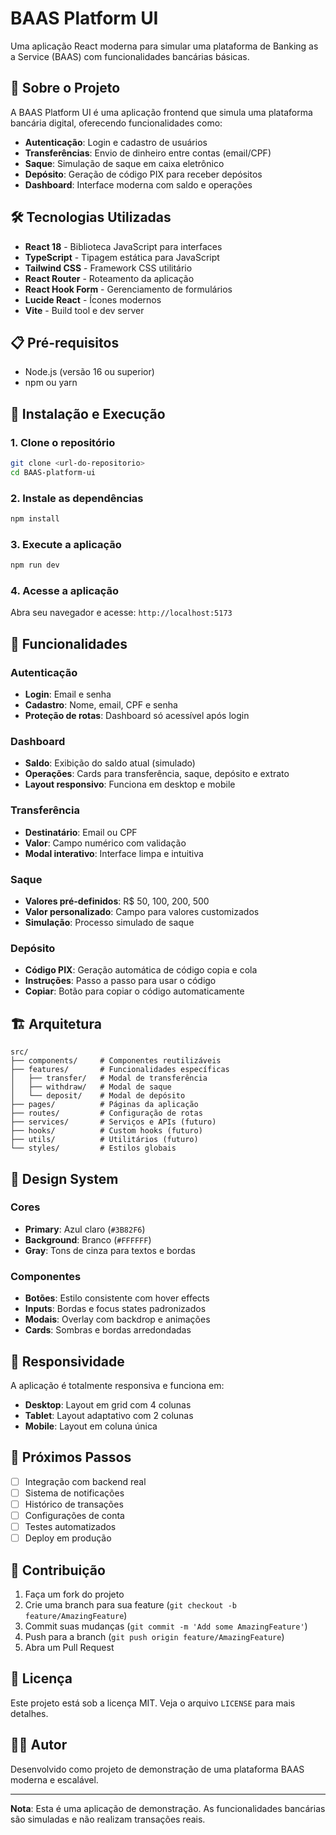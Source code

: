 # BAAS Platform UI

Uma aplicação React moderna para simular uma plataforma de Banking as a Service (BAAS) com funcionalidades bancárias básicas.

## 🚀 Sobre o Projeto

A BAAS Platform UI é uma aplicação frontend que simula uma plataforma bancária digital, oferecendo funcionalidades como:

- **Autenticação**: Login e cadastro de usuários
- **Transferências**: Envio de dinheiro entre contas (email/CPF)
- **Saque**: Simulação de saque em caixa eletrônico
- **Depósito**: Geração de código PIX para receber depósitos
- **Dashboard**: Interface moderna com saldo e operações

## 🛠️ Tecnologias Utilizadas

- **React 18** - Biblioteca JavaScript para interfaces
- **TypeScript** - Tipagem estática para JavaScript
- **Tailwind CSS** - Framework CSS utilitário
- **React Router** - Roteamento da aplicação
- **React Hook Form** - Gerenciamento de formulários
- **Lucide React** - Ícones modernos
- **Vite** - Build tool e dev server

## 📋 Pré-requisitos

- Node.js (versão 16 ou superior)
- npm ou yarn

## 🔧 Instalação e Execução

### 1. Clone o repositório
```bash
git clone <url-do-repositorio>
cd BAAS-platform-ui
```

### 2. Instale as dependências
```bash
npm install
```

### 3. Execute a aplicação
```bash
npm run dev
```

### 4. Acesse a aplicação
Abra seu navegador e acesse: `http://localhost:5173`

## 🎨 Funcionalidades

### Autenticação
- **Login**: Email e senha
- **Cadastro**: Nome, email, CPF e senha
- **Proteção de rotas**: Dashboard só acessível após login

### Dashboard
- **Saldo**: Exibição do saldo atual (simulado)
- **Operações**: Cards para transferência, saque, depósito e extrato
- **Layout responsivo**: Funciona em desktop e mobile

### Transferência
- **Destinatário**: Email ou CPF
- **Valor**: Campo numérico com validação
- **Modal interativo**: Interface limpa e intuitiva

### Saque
- **Valores pré-definidos**: R$ 50, 100, 200, 500
- **Valor personalizado**: Campo para valores customizados
- **Simulação**: Processo simulado de saque

### Depósito
- **Código PIX**: Geração automática de código copia e cola
- **Instruções**: Passo a passo para usar o código
- **Copiar**: Botão para copiar o código automaticamente

## 🏗️ Arquitetura

```
src/
├── components/     # Componentes reutilizáveis
├── features/       # Funcionalidades específicas
│   ├── transfer/   # Modal de transferência
│   ├── withdraw/   # Modal de saque
│   └── deposit/    # Modal de depósito
├── pages/          # Páginas da aplicação
├── routes/         # Configuração de rotas
├── services/       # Serviços e APIs (futuro)
├── hooks/          # Custom hooks (futuro)
├── utils/          # Utilitários (futuro)
└── styles/         # Estilos globais
```

## 🎯 Design System

### Cores
- **Primary**: Azul claro (`#3B82F6`)
- **Background**: Branco (`#FFFFFF`)
- **Gray**: Tons de cinza para textos e bordas

### Componentes
- **Botões**: Estilo consistente com hover effects
- **Inputs**: Bordas e focus states padronizados
- **Modais**: Overlay com backdrop e animações
- **Cards**: Sombras e bordas arredondadas

## 📱 Responsividade

A aplicação é totalmente responsiva e funciona em:
- **Desktop**: Layout em grid com 4 colunas
- **Tablet**: Layout adaptativo com 2 colunas
- **Mobile**: Layout em coluna única

## 🔮 Próximos Passos

- [ ] Integração com backend real
- [ ] Sistema de notificações
- [ ] Histórico de transações
- [ ] Configurações de conta
- [ ] Testes automatizados
- [ ] Deploy em produção

## 🤝 Contribuição

1. Faça um fork do projeto
2. Crie uma branch para sua feature (`git checkout -b feature/AmazingFeature`)
3. Commit suas mudanças (`git commit -m 'Add some AmazingFeature'`)
4. Push para a branch (`git push origin feature/AmazingFeature`)
5. Abra um Pull Request

## 📄 Licença

Este projeto está sob a licença MIT. Veja o arquivo `LICENSE` para mais detalhes.

## 👨‍💻 Autor

Desenvolvido como projeto de demonstração de uma plataforma BAAS moderna e escalável.

---

**Nota**: Esta é uma aplicação de demonstração. As funcionalidades bancárias são simuladas e não realizam transações reais.
